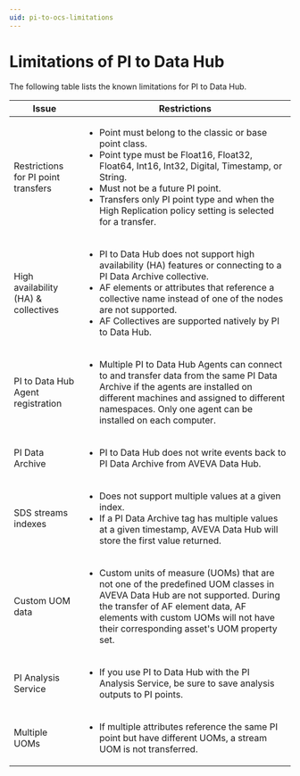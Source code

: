 ```yaml
---
uid: pi-to-ocs-limitations
---
```


# Limitations of PI to Data Hub

The following table lists the known limitations for PI to Data Hub.

| Issue | Restrictions | 
| ------------- | ----------------- | 
| Restrictions for PI point transfers | <ul><li>Point must belong to the classic or base point class.</li><li>Point type must be Float16, Float32, Float64, Int16, Int32, Digital, Timestamp, or String.</li><li>Must not be a future PI point.</li><li>Transfers only PI point type and when the High Replication policy setting is selected for a transfer.</li></ul> |
| High availability (HA) & collectives | <ul><li>PI to Data Hub does not support high availability (HA) features or connecting to a PI Data Archive collective.</li><li> AF elements or attributes that reference a collective name instead of one of the nodes are not supported.</li><li> AF Collectives are supported natively by PI to Data Hub.</li></ul> |
| PI to Data Hub Agent registration | <ul><li>Multiple PI to Data Hub Agents can connect to and transfer data from the same PI Data Archive if the agents are installed on different machines and assigned to different namespaces. Only one agent can be installed on each computer.</li></ul> |
| PI Data Archive | <ul><li>PI to Data Hub does not write events back to PI Data Archive from AVEVA Data Hub.</li></ul> |
| SDS streams indexes | <ul><li>Does not support multiple values at a given index.</li><li>If a PI Data Archive tag has multiple values at a given timestamp, AVEVA Data Hub will store the first value returned.</li></ul> |
| Custom UOM data | <ul><li>Custom units of measure (UOMs) that are not one of the predefined UOM classes in AVEVA Data Hub are not supported. During the transfer of AF element data, AF elements with custom UOMs will not have their corresponding asset's UOM property set.</li></ul> |
| PI Analysis Service | <ul><li>If you use PI to Data Hub with the PI Analysis Service, be sure to save analysis outputs to PI points.</li></ul> |
| Multiple UOMs | <ul><li>If multiple attributes reference the same PI point but have different UOMs, a stream UOM is not transferred.</li></ul> |
